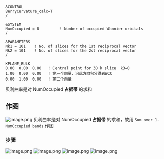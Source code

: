 ```
&CONTROL
BerryCurvature_calc=T
/

&SYSTEM
NumOccupied = 8         ! Number of occupied Wannier orbitals
/

&PARAMETERS
Nk1 = 101    ! No. of slices for the 1st reciprocal vector
Nk2 = 101    ! No. of slices for the 2st reciprocal vector
/

KPLANE_BULK
0.00  0.00  0.00   ! Central point for 3D k slice  k3=0
1.00  0.00  0.00   ! 第一个向量，沿此方向积分得到WCC
0.00  1.00  0.00   ! 第二个向量
```
贝利曲率是对 NumOccupied **占据带** 的求和

## 作图
![image.png](https://jf-1325624113.cos.ap-guangzhou.myqcloud.com/study_picture/202404241439114.png)
贝利曲率是对 NumOccupied **占据带** 的求和，故用 `Sum over 1-NumOccupied bands` 作图
### 步骤
![image.png](https://jf-1325624113.cos.ap-guangzhou.myqcloud.com/study_picture/202404241442465.png)
![image.png](https://jf-1325624113.cos.ap-guangzhou.myqcloud.com/study_picture/202404241455318.png)
![image.png](https://jf-1325624113.cos.ap-guangzhou.myqcloud.com/study_picture/202404241456064.png)
![image.png](https://jf-1325624113.cos.ap-guangzhou.myqcloud.com/study_picture/202404241456374.png)
